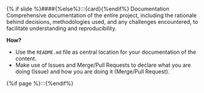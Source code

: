 {% if slide %}####{%else%}:::{card}{%endif%} Documentation
Comprehensive documentation of the entire project, including the rationale behind decisions, methodologies used, and any challenges encountered, to facilitate understanding and reproducibility.

**How?**
- Use the `README.md` file as central location for your documentation of the content.
- Make use of Issues and Merge/Pull Requests to declare what you are doing (Issue) and how you are doing it (Merge/Pull Request).


{%if page %}:::{%endif%}

